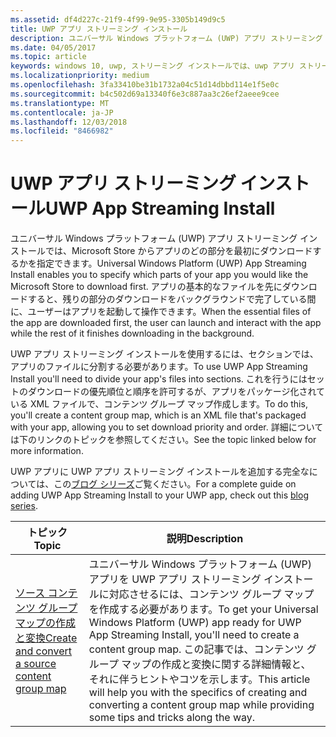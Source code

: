 ```yaml
---
ms.assetid: df4d227c-21f9-4f99-9e95-3305b149d9c5
title: UWP アプリ ストリーミング インストール
description: ユニバーサル Windows プラットフォーム (UWP) アプリ ストリーミング インストールでは、Microsoft Store からアプリのどの部分を最初にダウンロードするかを指定できます。 アプリの基本的なファイルを先にダウンロードすると、残りの部分のダウンロードをバックグラウンドで完了している間に、ユーザーはアプリを起動して操作できます。
ms.date: 04/05/2017
ms.topic: article
keywords: windows 10, uwp, ストリーミング インストールでは、uwp アプリ ストリーミング インストールします。
ms.localizationpriority: medium
ms.openlocfilehash: 3fa33410be31b1732a04c51d14dbbd114e1f5e0c
ms.sourcegitcommit: b4c502d69a13340f6e3c887aa3c26ef2aeee9cee
ms.translationtype: MT
ms.contentlocale: ja-JP
ms.lasthandoff: 12/03/2018
ms.locfileid: "8466982"
---
```

# <a name="uwp-app-streaming-install"></a><span data-ttu-id="04af0-105">UWP アプリ ストリーミング インストール</span><span class="sxs-lookup"><span data-stu-id="04af0-105">UWP App Streaming Install</span></span>
<span data-ttu-id="04af0-106">ユニバーサル Windows プラットフォーム (UWP) アプリ ストリーミング インストールでは、Microsoft Store からアプリのどの部分を最初にダウンロードするかを指定できます。</span><span class="sxs-lookup"><span data-stu-id="04af0-106">Universal Windows Platform (UWP) App Streaming Install enables you to specify which parts of your app you would like the Microsoft Store to download first.</span></span> <span data-ttu-id="04af0-107">アプリの基本的なファイルを先にダウンロードすると、残りの部分のダウンロードをバックグラウンドで完了している間に、ユーザーはアプリを起動して操作できます。</span><span class="sxs-lookup"><span data-stu-id="04af0-107">When the essential files of the app are downloaded first, the user can launch and interact with the app while the rest of it finishes downloading in the background.</span></span> 

<span data-ttu-id="04af0-108">UWP アプリ ストリーミング インストールを使用するには、セクションでは、アプリのファイルに分割する必要があります。</span><span class="sxs-lookup"><span data-stu-id="04af0-108">To use UWP App Streaming Install you'll need to divide your app's files into sections.</span></span> <span data-ttu-id="04af0-109">これを行うにはセットのダウンロードの優先順位と順序を許可するが、アプリをパッケージ化されている XML ファイルで、コンテンツ グループ マップ作成します。</span><span class="sxs-lookup"><span data-stu-id="04af0-109">To do this, you'll create a content group map, which is an XML file that's packaged with your app, allowing you to set download priority and order.</span></span> <span data-ttu-id="04af0-110">詳細については下のリンクのトピックを参照してください。</span><span class="sxs-lookup"><span data-stu-id="04af0-110">See the topic linked below for more information.</span></span>

<span data-ttu-id="04af0-111">UWP アプリに UWP アプリ ストリーミング インストールを追加する完全なについては、この[ブログ シリーズ](https://blogs.msdn.microsoft.com/appinstaller/2017/03/15/uwp-streaming-app-installation/)ご覧ください。</span><span class="sxs-lookup"><span data-stu-id="04af0-111">For a complete guide on adding UWP App Streaming Install to your UWP app, check out this [blog series](https://blogs.msdn.microsoft.com/appinstaller/2017/03/15/uwp-streaming-app-installation/).</span></span>

| <span data-ttu-id="04af0-112">トピック</span><span class="sxs-lookup"><span data-stu-id="04af0-112">Topic</span></span> | <span data-ttu-id="04af0-113">説明</span><span class="sxs-lookup"><span data-stu-id="04af0-113">Description</span></span> | 
|-------|-------------|
| [<span data-ttu-id="04af0-114">ソース コンテンツ グループ マップの作成と変換</span><span class="sxs-lookup"><span data-stu-id="04af0-114">Create and convert a source content group map</span></span>](create-cgm.md) | <span data-ttu-id="04af0-115">ユニバーサル Windows プラットフォーム (UWP) アプリを UWP アプリ ストリーミング インストールに対応させるには、コンテンツ グループ マップを作成する必要があります。</span><span class="sxs-lookup"><span data-stu-id="04af0-115">To get your Universal Windows Platform (UWP) app ready for UWP App Streaming Install, you'll need to create a content group map.</span></span> <span data-ttu-id="04af0-116">この記事では、コンテンツ グループ マップの作成と変換に関する詳細情報と、それに伴うヒントやコツを示します。</span><span class="sxs-lookup"><span data-stu-id="04af0-116">This article will help you with the specifics of creating and converting a content group map while providing some tips and tricks along the way.</span></span> |